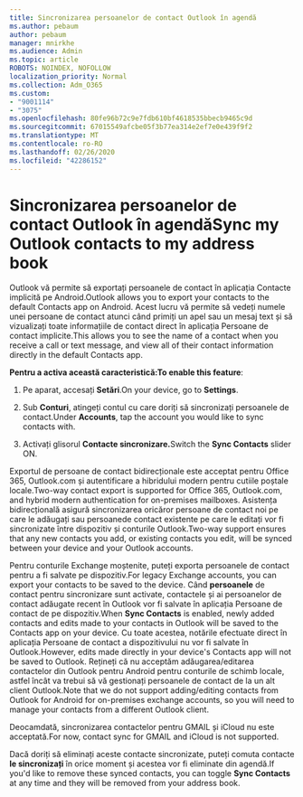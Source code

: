 ```yaml
---
title: Sincronizarea persoanelor de contact Outlook în agendă
ms.author: pebaum
author: pebaum
manager: mnirkhe
ms.audience: Admin
ms.topic: article
ROBOTS: NOINDEX, NOFOLLOW
localization_priority: Normal
ms.collection: Adm_O365
ms.custom:
- "9001114"
- "3075"
ms.openlocfilehash: 80fe96b72c9e7fdb610bf4618535bbecb9465c9d
ms.sourcegitcommit: 67015549afcbe05f3b77ea314e2ef7e0e439f9f2
ms.translationtype: MT
ms.contentlocale: ro-RO
ms.lasthandoff: 02/26/2020
ms.locfileid: "42286152"
---
```

# <a name="sync-my-outlook-contacts-to-my-address-book"></a><span data-ttu-id="396da-102">Sincronizarea persoanelor de contact Outlook în agendă</span><span class="sxs-lookup"><span data-stu-id="396da-102">Sync my Outlook contacts to my address book</span></span>

<span data-ttu-id="396da-103">Outlook vă permite să exportați persoanele de contact în aplicația Contacte implicită pe Android.</span><span class="sxs-lookup"><span data-stu-id="396da-103">Outlook allows you to export your contacts to the default Contacts app on Android.</span></span> <span data-ttu-id="396da-104">Acest lucru vă permite să vedeți numele unei persoane de contact atunci când primiți un apel sau un mesaj text și să vizualizați toate informațiile de contact direct în aplicația Persoane de contact implicite.</span><span class="sxs-lookup"><span data-stu-id="396da-104">This allows you to see the name of a contact when you receive a call or text message, and view all of their contact information directly in the default Contacts app.</span></span>
 
<span data-ttu-id="396da-105">**Pentru a activa această caracteristică:**</span><span class="sxs-lookup"><span data-stu-id="396da-105">**To enable this feature**:</span></span>
 
1. <span data-ttu-id="396da-106">Pe aparat, accesați **Setări**.</span><span class="sxs-lookup"><span data-stu-id="396da-106">On your device, go to **Settings**.</span></span>

2. <span data-ttu-id="396da-107">Sub **Conturi**, atingeți contul cu care doriți să sincronizați persoanele de contact.</span><span class="sxs-lookup"><span data-stu-id="396da-107">Under **Accounts**, tap the account you would like to sync contacts with.</span></span>

3. <span data-ttu-id="396da-108">Activați glisorul **Contacte sincronizare.**</span><span class="sxs-lookup"><span data-stu-id="396da-108">Switch the **Sync Contacts** slider ON.</span></span>
 
<span data-ttu-id="396da-109">Exportul de persoane de contact bidirecționale este acceptat pentru Office 365, Outlook.com și autentificare a hibridului modern pentru cutiile poștale locale.</span><span class="sxs-lookup"><span data-stu-id="396da-109">Two-way contact export is supported for Office 365, Outlook.com, and hybrid modern authentication for on-premises mailboxes.</span></span> <span data-ttu-id="396da-110">Asistența bidirecțională asigură sincronizarea oricăror persoane de contact noi pe care le adăugați sau persoanede contact existente pe care le editați vor fi sincronizate între dispozitiv și conturile Outlook.</span><span class="sxs-lookup"><span data-stu-id="396da-110">Two-way support ensures that any new contacts you add, or existing contacts you edit, will be synced between your device and your Outlook accounts.</span></span>
 
<span data-ttu-id="396da-111">Pentru conturile Exchange moștenite, puteți exporta persoanele de contact pentru a fi salvate pe dispozitiv.</span><span class="sxs-lookup"><span data-stu-id="396da-111">For legacy Exchange accounts, you can export your contacts to be saved to the device.</span></span> <span data-ttu-id="396da-112">Când **persoanele** de contact pentru sincronizare sunt activate, contactele și ai persoanelor de contact adăugate recent în Outlook vor fi salvate în aplicația Persoane de contact de pe dispozitiv.</span><span class="sxs-lookup"><span data-stu-id="396da-112">When **Sync Contacts** is enabled, newly added contacts and edits made to your contacts in Outlook will be saved to the Contacts app on your device.</span></span> <span data-ttu-id="396da-113">Cu toate acestea, notările efectuate direct în aplicația Persoane de contact a dispozitivului nu vor fi salvate în Outlook.</span><span class="sxs-lookup"><span data-stu-id="396da-113">However, edits made directly in your device's Contacts app will not be saved to Outlook.</span></span> <span data-ttu-id="396da-114">Rețineți că nu acceptăm adăugarea/editarea contactelor din Outlook pentru Android pentru conturile de schimb locale, astfel încât va trebui să vă gestionați persoanele de contact de la un alt client Outlook.</span><span class="sxs-lookup"><span data-stu-id="396da-114">Note that we do not support adding/editing contacts from Outlook for Android for on-premises exchange accounts, so you will need to manage your contacts from a different Outlook client.</span></span>
 
<span data-ttu-id="396da-115">Deocamdată, sincronizarea contactelor pentru GMAIL și iCloud nu este acceptată.</span><span class="sxs-lookup"><span data-stu-id="396da-115">For now, contact sync for GMAIL and iCloud is not supported.</span></span>
 
<span data-ttu-id="396da-116">Dacă doriți să eliminați aceste contacte sincronizate, puteți comuta contacte **le sincronizați** în orice moment și acestea vor fi eliminate din agendă.</span><span class="sxs-lookup"><span data-stu-id="396da-116">If you'd like to remove these synced contacts, you can toggle **Sync Contacts** at any time and they will be removed from your address book.</span></span>
